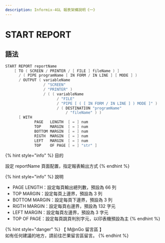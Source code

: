 ```yaml
---
description: Informix-4GL 報表架構說明《一》
---
```


# START REPORT

## 語法

```objectivec
START REPORT reportName
    [ TO ( SCREEN / PRINTER / [ FILE ] fileName ) ]
      / ( PIPE programName [ IN FORM / IN LINE ] [ MODE ] )
      / OUTPUT ( variableName 
                 / "SCREEN" 
                 / "PRINTER" )
                 / ( ( variableName 
                       / "FILE" 
                       / "PIPE [ ( [ IN FORM / IN LINE ] ) MODE ]" )
                       / ( DESTINATION "programName" 
                           / "fileName" ) )        
      [ WITH
             PAGE   LENGTH  [ = ] num
             TOP    MARGIN  [ = ] num
             BOTTOM MARGIN  [ = ] num
             RIGTH  MARGIN  [ = ] num
             LEFT   MARGIN  [ = ] num
             TOP    OF PAGE [ = ] "str" ]
```

{% hint style="info" %}
目的

設定 reportName 頁面配置，指定報表輸出方式
{% endhint %}

{% hint style="info" %}
說明

* PAGE LENGTH：設定每頁輸出總列數，預設為 66 列
* TOP MARGIN：設定每頁上邊界，預設為 3 列
* BOTTOM MARGIN：設定每頁下邊界，預設為 3 列
* RIGTH MARGIN：設定每頁右邊界，預設為 132 字元
* LEFT MARGIN：設定每頁左邊界，預設為 3 字元
* TOP OF PAGE：設定每頁跳頁判別字元，以印表機預設為主
{% endhint %}

{% hint style="danger" %}
【 M@nGo 留言區 】\
如有任何建議的地方，請前往芒果留言區留言。
{% endhint %}
